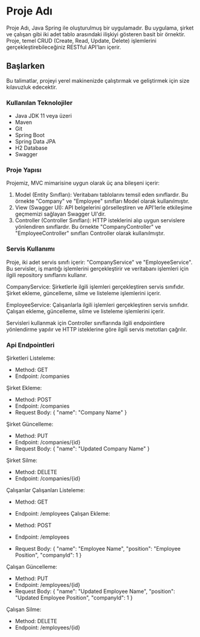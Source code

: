 # Proje Adı

Proje Adı, Java Spring ile oluşturulmuş bir uygulamadır. Bu uygulama, şirket ve çalışan gibi iki adet tablo arasındaki ilişkiyi gösteren basit bir örnektir. Proje, temel CRUD (Create, Read, Update, Delete) işlemlerini gerçekleştirebileceğiniz RESTful API'ları içerir.

## Başlarken

Bu talimatlar, projeyi yerel makinenizde çalıştırmak ve geliştirmek için size kılavuzluk edecektir.

### Kullanılan Teknolojiler

- Java JDK 11 veya üzeri
- Maven
- Git
- Spring Boot
- Spring Data JPA
-  H2 Database
- Swagger

### Proje Yapısı

Projemiz, MVC mimarisine uygun olarak üç ana bileşeni içerir:

1. Model (Entity Sınıfları): Veritabanı tablolarını temsil eden sınıflardır. Bu örnekte "Company" ve "Employee" sınıfları Model olarak kullanılmıştır.
2. View (Swagger UI): API belgelerini görselleştiren ve API'lerle etkileşime geçmemizi sağlayan Swagger UI'dir.
3. Controller (Controller Sınıfları): HTTP isteklerini alıp uygun servislere yönlendiren sınıflardır. Bu örnekte "CompanyController" ve "EmployeeController" sınıfları Controller olarak kullanılmıştır.

### Servis Kullanımı

Proje, iki adet servis sınıfı içerir: "CompanyService" ve "EmployeeService". Bu servisler, iş mantığı işlemlerini gerçekleştirir ve veritabanı işlemleri için ilgili repository sınıflarını kullanır.

CompanyService: Şirketlerle ilgili işlemleri gerçekleştiren servis sınıfıdır. Şirket ekleme, güncelleme, silme ve listeleme işlemlerini içerir.

EmployeeService: Çalışanlarla ilgili işlemleri gerçekleştiren servis sınıfıdır. Çalışan ekleme, güncelleme, silme ve listeleme işlemlerini içerir.

Servisleri kullanmak için Controller sınıflarında ilgili endpointlere yönlendirme yapılır ve HTTP isteklerine göre ilgili servis metotları çağrılır.
### Api Endpointleri
Şirketleri Listeleme:

- Method: GET
- Endpoint: /companies

Şirket Ekleme:

- Method: POST
- Endpoint: /companies 
- Request Body:
{
   "name": "Company Name"
}

Şirket Güncelleme:

- Method: PUT
- Endpoint: /companies/{id}
- Request Body: {
  "name": "Updated Company Name"
  }

Şirket Silme:

- Method: DELETE
- Endpoint: /companies/{id}

Çalışanlar
Çalışanları Listeleme:

 - Method: GET
- Endpoint: /employees
Çalışan Ekleme:

- Method: POST
- Endpoint: /employees
- Request Body: {
  "name": "Employee Name",
  "position": "Employee Position",
  "companyId": 1
  }


Çalışan Güncelleme:

- Method: PUT
- Endpoint: /employees/{id}
- Request Body: {
  "name": "Updated Employee Name",
  "position": "Updated Employee Position",
  "companyId": 1
  }

Çalışan Silme:

- Method: DELETE
- Endpoint: /employees/{id}

